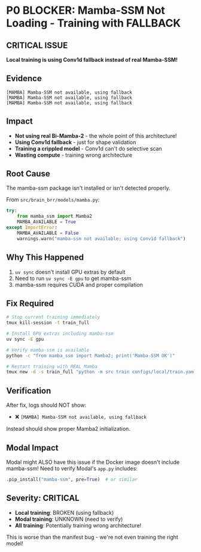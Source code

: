 # P0 BLOCKER: Mamba-SSM Not Loading - Training with FALLBACK

## CRITICAL ISSUE
**Local training is using Conv1d fallback instead of real Mamba-SSM!**

## Evidence
```
[MAMBA] Mamba-SSM not available, using fallback
[MAMBA] Mamba-SSM not available, using fallback
[MAMBA] Mamba-SSM not available, using fallback
```

## Impact
- **Not using real Bi-Mamba-2** - the whole point of this architecture!
- **Using Conv1d fallback** - just for shape validation
- **Training a crippled model** - Conv1d can't do selective scan
- **Wasting compute** - training wrong architecture

## Root Cause
The mamba-ssm package isn't installed or isn't detected properly.

From `src/brain_brr/models/mamba.py`:
```python
try:
    from mamba_ssm import Mamba2
    MAMBA_AVAILABLE = True
except ImportError:
    MAMBA_AVAILABLE = False
    warnings.warn("mamba-ssm not available; using Conv1d fallback")
```

## Why This Happened
1. `uv sync` doesn't install GPU extras by default
2. Need to run `uv sync -E gpu` to get mamba-ssm
3. mamba-ssm requires CUDA and proper compilation

## Fix Required
```bash
# Stop current training immediately
tmux kill-session -t train_full

# Install GPU extras including mamba-ssm
uv sync -E gpu

# Verify mamba-ssm is available
python -c "from mamba_ssm import Mamba2; print('Mamba-SSM OK')"

# Restart training with REAL Mamba
tmux new -d -s train_full "python -m src train configs/local/train.yaml"
```

## Verification
After fix, logs should NOT show:
- ❌ `[MAMBA] Mamba-SSM not available, using fallback`

Instead should show proper Mamba2 initialization.

## Modal Impact
Modal might ALSO have this issue if the Docker image doesn't include mamba-ssm!
Need to verify Modal's `app.py` includes:
```python
.pip_install("mamba-ssm", pre=True)  # or similar
```

## Severity: CRITICAL
- **Local training**: BROKEN (using fallback)
- **Modal training**: UNKNOWN (need to verify)
- **All training**: Potentially training wrong architecture!

This is worse than the manifest bug - we're not even training the right model!